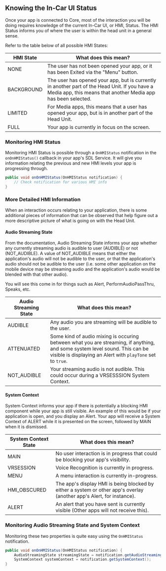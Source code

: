 ## Knowing the In-Car UI Status
Once your app is connected to Core, most of the interaction you will be doing requires knowledge of the current In-Car UI, or HMI, Status. The HMI Status informs you of where the user is within the head unit in a general sense. 

Refer to the table below of all possible HMI States:

HMI State   | What does this mean?
------------|------------------------------------------------------------
NONE        | The user has not been opened your app, or it has been Exited via the "Menu" button.
BACKGROUND  | The user has opened your app, but is currently in another part of the Head Unit. If you have a Media app, this means that another Media app has been selected.
LIMITED     | For Media apps, this means that a user has opened your app, but is in another part of the Head Unit.
FULL        | Your app is currently in focus on the screen.

### Monitoring HMI Status
Monitoring HMI Status is possible through a `OnHMIStatus` notification in the `onOnHMIStatus()` callback in your app's SDL Service. It will give you information relating the previous and new HMI levels your app is progressing through.

```java
public void onOnHMIStatus(OnHMIStatus notification) {
	// Check notification for various HMI info
}
```

### More Detailed HMI Information
When an interaction occurs relating to your application, there is some additional pieces of information that can be observed that help figure out a more descriptive picture of what is going on with the Head Unit.

#### Audio Streaming State
From the documentation, Audio Streaming State informs your app whether any currently streaming audio is audible to user (AUDIBLE) or not (NOT_AUDIBLE). A value of NOT_AUDIBLE means that either the application's audio will not be audible to the user, or that the application's audio should not be audible to the user (i.e. some other application on the mobile device may be streaming audio and the application's audio would be blended with that other audio).

You will see this come in for things such as Alert, PerformAudioPassThru, Speaks, etc.

Audio Streaming State   | What does this mean?
------------------------|------------------------------------------------------------
AUDIBLE     			| Any audio you are streaming will be audible to the user. 
ATTENUATED  			| Some kind of audio mixing is occuring between what you are streaming, if anything, and some system level sound. This can be visible is displaying an Alert with `playTone` set to `true`.
NOT_AUDIBLE 			| Your streaming audio is not audible. This could occur during a VRSESSSION System Context.

#### System Context
System Context informs your app if there is potentially a blocking HMI component while your app is still visible. An example of this would be if your application is open, and you display an Alert. Your app will receive a System Context of ALERT while it is presented on the screen, followed by MAIN when it is dismissed.

System Context State   | What does this mean?
-----------------------|------------------------------------------------------------
MAIN        		   | No user interaction is in progress that could be blocking your app's visibility.
VRSESSION  			   | Voice Recognition is currently in progress.
MENU     			   | A menu interaction is currently in-progress. 
HMI_OBSCURED    	   | The app's display HMI is being blocked by either a system or other app's overlay (another app's Alert, for instance).
ALERT 				   | An alert that you have sent is currently visible (Other apps will not receive this).

### Monitoring Audio Streaming State and System Context
Monitoring these two properties is quite easy using the `OnHMIStatus` notification.

```java
public void onOnHMIStatus(OnHMIStatus notification) {
	AudioStreamingState streamingState = notification.getAudioStreamingState();
	SystemContext systemContext = notification.getSystemContext();
}
```
